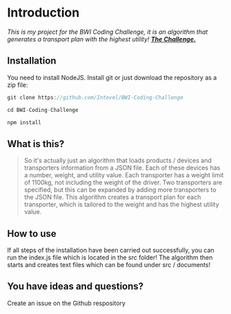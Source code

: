# Introduction

_This is my project for the BWI Coding Challenge, it is an algorithm that generates a transport plan with the highest utility! **[The Challenge.](https://www.get-in-it.de/coding-challenge?utm_source=magazin&utm_campaign=coding-challenge&utm_content=code-and-win)**_

## Installation
You need to install NodeJS. Install git or just download the repository as a zip file:
```javascript
git clone https://github.com/Intevel/BWI-Coding-Challenge

cd BWI-Coding-Challenge

npm install
```

## What is this?
> So it's actually just an algorithm that loads products / devices and transporters information from a JSON file. Each of these devices has a number, weight, and utility value. Each transporter has a weight limit of 1100kg, not including the weight of the driver. Two transporters are specified, but this can be expanded by adding more transporters to the JSON file. This algorithm creates a transport plan for each transporter, which is tailored to the weight and has the highest utility value.

## How to use
If all steps of the installation have been carried out successfully, you can run the index.js file which is located in the src folder! The algorithm then starts and creates text files which can be found under src / documents!

## You have ideas and questions?
Create an issue on the Github respository
